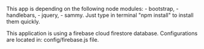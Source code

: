 This app is depending on the following node modules:
    - bootstrap,
    - handlebars,
    - jquery,
    - sammy.
Just type in terminal "npm install" to install them quickly.

This application is using a firebase cloud firestore database. 
Configurations are located in: config/firebase.js file.